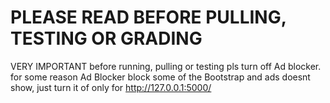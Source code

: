 # PLEASE READ BEFORE PULLING, TESTING OR GRADING
VERY IMPORTANT before running, pulling or testing pls turn off Ad blocker.
for some reason Ad Blocker block some of the Bootstrap and ads doesnt show, just turn it of only for http://127.0.0.1:5000/

